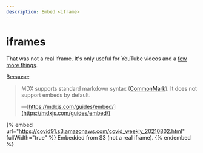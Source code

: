 ```yaml
---
description: Embed <iframe>
---
```


# iframes

That was not a real iframe.  It's only useful for YouTube videos and a [few more things](https://docs.gitbook.com/content-editor/blocks/embed-a-url).

Because:

> MDX supports standard markdown syntax ([CommonMark](https://spec.commonmark.org/current/)). It does not support embeds by default.
>
> —[https://mdxjs.com/guides/embed/](https://mdxjs.com/guides/embed/)

{% embed url="https://covid91.s3.amazonaws.com/covid_weekly_20210802.html" fullWidth="true" %}
Embedded from S3 (not a real iframe).
{% endembed %}
